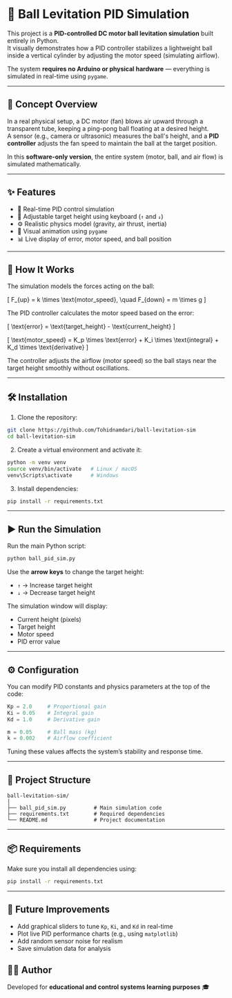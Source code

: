 
# 🎈 Ball Levitation PID Simulation

This project is a **PID-controlled DC motor ball levitation simulation** built entirely in Python.  
It visually demonstrates how a PID controller stabilizes a lightweight ball inside a vertical cylinder by adjusting the motor speed (simulating airflow).  

The system **requires no Arduino or physical hardware** — everything is simulated in real-time using `pygame`.

---

## 🧠 Concept Overview

In a real physical setup, a DC motor (fan) blows air upward through a transparent tube, keeping a ping-pong ball floating at a desired height.  
A sensor (e.g., camera or ultrasonic) measures the ball's height, and a **PID controller** adjusts the fan speed to maintain the ball at the target position.

In this **software-only version**, the entire system (motor, ball, and air flow) is simulated mathematically.

---

## ✨ Features

- 🎯 Real-time PID control simulation  
- 🧩 Adjustable target height using keyboard (`↑` and `↓`)  
- ⚙️ Realistic physics model (gravity, air thrust, inertia)  
- 🎨 Visual animation using `pygame`  
- 📊 Live display of error, motor speed, and ball position  

---

## 🧪 How It Works

The simulation models the forces acting on the ball:

\[
F_{up} = k \times \text{motor\_speed}, \quad F_{down} = m \times g
\]

The PID controller calculates the motor speed based on the error:

\[
\text{error} = \text{target\_height} - \text{current\_height}
\]

\[
\text{motor\_speed} = K_p \times \text{error} + K_i \times \text{integral} + K_d \times \text{derivative}
\]

The controller adjusts the airflow (motor speed) so the ball stays near the target height smoothly without oscillations.

---

## 🛠️ Installation

1. Clone the repository:

```bash
git clone https://github.com/Tohidnamdari/ball-levitation-sim
cd ball-levitation-sim
````

2. Create a virtual environment and activate it:

```bash
python -m venv venv
source venv/bin/activate   # Linux / macOS
venv\Scripts\activate      # Windows
```

3. Install dependencies:

```bash
pip install -r requirements.txt
```

---

## ▶️ Run the Simulation

Run the main Python script:

```bash
python ball_pid_sim.py
```

Use the **arrow keys** to change the target height:

* `↑` → Increase target height
* `↓` → Decrease target height

The simulation window will display:

* Current height (pixels)
* Target height
* Motor speed
* PID error value

---

## ⚙️ Configuration

You can modify PID constants and physics parameters at the top of the code:

```python
Kp = 2.0     # Proportional gain
Ki = 0.05    # Integral gain
Kd = 1.0     # Derivative gain

m = 0.05     # Ball mass (kg)
k = 0.002    # Airflow coefficient
```

Tuning these values affects the system’s stability and response time.

---

## 📂 Project Structure

```
ball-levitation-sim/
│
├── ball_pid_sim.py         # Main simulation code
├── requirements.txt        # Required dependencies
└── README.md               # Project documentation
```

---

## 📦 Requirements

Make sure you install all dependencies using:

```bash
pip install -r requirements.txt
```

---

## 🚀 Future Improvements

* Add graphical sliders to tune `Kp`, `Ki`, and `Kd` in real-time
* Plot live PID performance charts (e.g., using `matplotlib`)
* Add random sensor noise for realism
* Save simulation data for analysis



## 👨‍💻 Author

Developed for **educational and control systems learning purposes** 🎓
````






